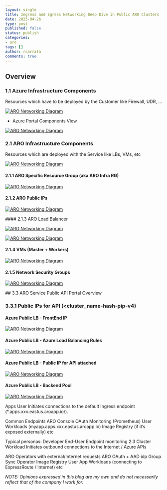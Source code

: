 ```yaml
---
layout: single
title: Ingress and Egress Networking Deep Dive in Public ARO Clusters
date: 2023-04-26
type: post
published: false
status: publish
categories:
- aro
tags: []
author: rcarrata
comments: true
---
```


## Overview


### 1.1 Azure Infrastructure Components

Resources which have to be deployed by the Customer like Firewall, UDR, ...

[![](/images/aro-networking1.png "ARO Networking Diagram")]({{site.url}}/images/aro-networking1.png)

* Azure Portal Components View

[![](/images/aro-networking2.png "ARO Networking Diagram")]({{site.url}}/images/aro-networking2.png)

### 2.1 ARO Infrastructure Components

Resources which are deployed with the Service like LBs, VMs, etc

[![](/images/aro-networking3.png "ARO Networking Diagram")]({{site.url}}/images/aro-networking3.png)

#### 2.1.1 ARO Specific Resource Group (aka ARO Infra RG)

[![](/images/aro-networking4.png "ARO Networking Diagram")]({{site.url}}/images/aro-networking4.png)

#### 2.1.2 ARO Public IPs

[![](/images/aro-networking5.png "ARO Networking Diagram")]({{site.url}}/images/aro-networking5.png)

#### 2.1.3 ARO Load Balancer

[![](/images/aro-networking6.png "ARO Networking Diagram")]({{site.url}}/images/aro-networking6.png)

[![](/images/aro-networking7.png "ARO Networking Diagram")]({{site.url}}/images/aro-networking7.png)

#### 2.1.4 VMs (Master + Workers)

[![](/images/aro-networking8.png "ARO Networking Diagram")]({{site.url}}/images/aro-networking8.png)

#### 2.1.5 Network Security Groups

[![](/images/aro-networking13.png "ARO Networking Diagram")]({{site.url}}/images/aro-networking13.png)

## 3.3 ARO Service Public API Portal Overview

### 3.3.1 Public IPs for API (<cluster_name-hash-pip-v4)

#### Azure Public LB - FrontEnd IP

[![](/images/aro-networking9.png "ARO Networking Diagram")]({{site.url}}/images/aro-networking9.png)

#### Azure Public LB - Azure Load Balancing Rules

[![](/images/aro-networking10.png "ARO Networking Diagram")]({{site.url}}/images/aro-networking10.png)

#### Azure Public LB - Public IP for API attached

[![](/images/aro-networking11.png "ARO Networking Diagram")]({{site.url}}/images/aro-networking11.png)

#### Azure Public LB - Backend Pool

[![](/images/aro-networking12.png "ARO Networking Diagram")]({{site.url}}/images/aro-networking12.png)

Apps User
Initiates connections to the default Ingress endpoint (*.apps.xxx.eastus.aroapp.io/).

Common Endpoints
ARO Console
OAuth 
Monitoring (Prometheus) 
User Workloads (myapp.apps.xxx.eastus.aroapp.io) 
Image Registry (if it’s exposed externally)
etc

Typical personas:
Developer
End-User
Endpoint monitoring
2.3 Cluster Workload
Initiates outbound connections to the Internet / Azure APIs

ARO Operators with external/Internet requests
ARO OAuth + AAD idp
Group Sync Operator
Image Registry
User App Workloads (connecting to ExpressRoute / Internet)
etc  


*NOTE: Opinions expressed in this blog are my own and do not necessarily reflect that of the company I work for.*